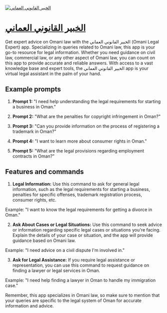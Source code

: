 [![الخبير القانوني العماني](https://files.oaiusercontent.com/file-GuUJ4Sdnz9Asze1WgShKbZ7A?se=2123-10-18T20%3A33%3A53Z&sp=r&sv=2021-08-06&sr=b&rscc=max-age%3D31536000%2C%20immutable&rscd=attachment%3B%20filename%3DScreenshot%25202023-11-12%2520at%252012.30.13%2520AM.png&sig=EYVL7GFpvRjtjFBadxkKQyIf3Nr1j8Me%2ByPpqXH3ZFs%3D)](https://chat.openai.com/g/g-L4C5nQ6kr-lkhbyr-lqnwny-l-mny)

# [الخبير القانوني العماني](https://chat.openai.com/g/g-L4C5nQ6kr-lkhbyr-lqnwny-l-mny)

Get expert advice on Omani law with the الخبير القانوني العماني (Omani Legal Expert) app. Specializing in queries related to Omani law, this app is your go-to resource for legal information. Whether you need guidance on civil law, commercial law, or any other aspect of Omani law, you can count on this app to provide accurate and reliable answers. With access to a vast knowledge base and expert tools, the الخبير القانوني العماني app is your virtual legal assistant in the palm of your hand.

## Example prompts

1. **Prompt 1:** "I need help understanding the legal requirements for starting a business in Oman."

2. **Prompt 2:** "What are the penalties for copyright infringement in Oman?"

3. **Prompt 3:** "Can you provide information on the process of registering a trademark in Oman?"

4. **Prompt 4:** "I want to learn more about consumer rights in Oman."

5. **Prompt 5:** "What are the legal provisions regarding employment contracts in Oman?"

## Features and commands

1. **Legal Information:** Use this command to ask for general legal information, such as the legal requirements for starting a business, penalties for specific offenses, trademark registration process, consumer rights, etc.

Example: "I want to know the legal requirements for getting a divorce in Oman."

2. **Ask About Cases or Legal Situations:** Use this command to seek advice or information regarding specific legal cases or situations you're facing. Explain the details of your case or situation, and the app will provide guidance based on Omani law.

Example: "I need advice on a civil dispute I'm involved in."

3. **Ask for Legal Assistance:** If you require legal assistance or representation, you can use this command to request guidance on finding a lawyer or legal services in Oman.

Example: "I need help finding a lawyer in Oman to handle my immigration case."

Remember, this app specializes in Omani law, so make sure to mention that your queries are specific to the legal system of Oman for accurate information and advice.
